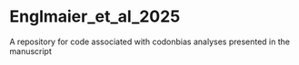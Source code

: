 # Englmaier_et_al_2025
A repository for code associated with codonbias analyses presented in the manuscript
